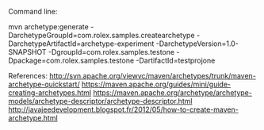 Command line:

mvn archetype:generate -DarchetypeGroupId=com.rolex.samples.createarchetype -DarchetypeArtifactId=archetype-experiment -DarchetypeVersion=1.0-SNAPSHOT -DgroupId=com.rolex.samples.testone -Dpackage=com.rolex.samples.testone -DartifactId=testprojone

References:
http://svn.apache.org/viewvc/maven/archetypes/trunk/maven-archetype-quickstart/
https://maven.apache.org/guides/mini/guide-creating-archetypes.html
https://maven.apache.org/archetype/archetype-models/archetype-descriptor/archetype-descriptor.html
http://javajeedevelopment.blogspot.fr/2012/05/how-to-create-maven-archetype.html

